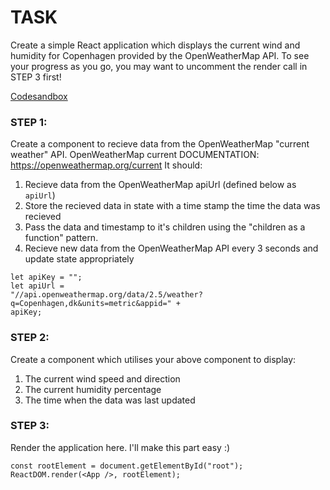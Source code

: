 # TASK

Create a simple React application which displays the current wind and humidity
for Copenhagen provided by the OpenWeatherMap API.
To see your progress as you go, you may want to uncomment the render call in STEP 3 first!

[Codesandbox](https://codesandbox.io/s/green-flower-v13z0247?file=/src/index.jd)

### STEP 1:

Create a component to recieve data from the OpenWeatherMap "current weather" API.
OpenWeatherMap current DOCUMENTATION: https://openweathermap.org/current
It should:

1. Recieve data from the OpenWeatherMap apiUrl (defined below as `apiUrl`)
2. Store the recieved data in state with a time stamp the time the data was recieved
3. Pass the data and timestamp to it's children using the "children as a function" pattern.
4. Recieve new data from the OpenWeatherMap API every 3 seconds and update state appropriately

```
let apiKey = "";
let apiUrl =
"//api.openweathermap.org/data/2.5/weather?q=Copenhagen,dk&units=metric&appid=" +
apiKey;
```

### STEP 2:

Create a component which utilises your above component to display:

1. The current wind speed and direction
2. The current humidity percentage
3. The time when the data was last updated

### STEP 3:

Render the application here. I'll make this part easy :)

```
const rootElement = document.getElementById("root");
ReactDOM.render(<App />, rootElement);
```
